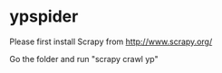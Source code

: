 ypspider
========

Please first install Scrapy from http://www.scrapy.org/

Go the folder and run "scrapy crawl yp"
